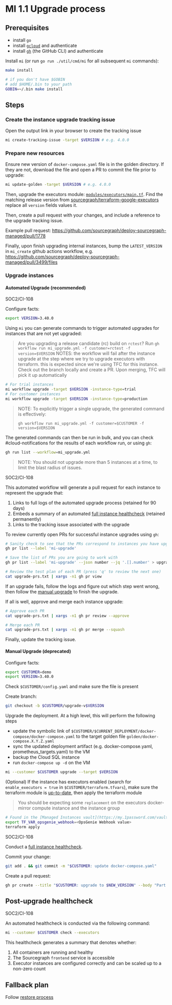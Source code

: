# MI 1.1 Upgrade process

## Prerequisites

- install `go`
- install [`gcloud`](https://cloud.google.com/sdk/gcloud) and authenticate
- install [`gh`](https://cli.github.com/) (the GitHub CLI) and authenticate

Install `mi` (or run `go run ./util/cmd/mi` for all subsequent `mi` commands):

```sh
make install

# if you don't have $GOBIN
# add $HOME/.bin to your path
GOBIN=~/.bin make install
```

## Steps

### Create the instance upgrade tracking issue

Open the output link in your browser to create the tracking issue

```sh
mi create-tracking-issue -target $VERSION # e.g. 4.0.0
```

### Prepare new resources

Ensure new version of `docker-compose.yaml` file is in the golden directory.
If they are not, download the file and open a PR to commit the file prior to upgrade:

```sh
mi update-golden -target $VERSION # e.g. 4.0.0
```

Then, upgrade the executors module: [`modules/executors/main.tf`](https://github.com/sourcegraph/deploy-sourcegraph-managed/blob/main/modules/executors/main.tf). Find the matching release version from [sourcegraph/terraform-google-executors](https://github.com/sourcegraph/terraform-google-executors/tags) replace all `version` fields values it.

Then, create a pull request with your changes, and include a reference to the upgrade tracking issue.

Example pull request: https://github.com/sourcegraph/deploy-sourcegraph-managed/pull/1778

Finally, upon finish upgrading internal instances, bump the `LATEST_VERSION` in `mi_create` github actions workflow, e.g. https://github.com/sourcegraph/deploy-sourcegraph-managed/pull/3499/files

### Upgrade instances

#### Automated Upgrade (recommended)

<span class="badge badge-note">SOC2/CI-108</span>

Configure facts:

```sh
export VERSION=3.40.0
```

Using `mi` you can generate commands to trigger automated upgrades for instances that are not yet upgraded:

> Are you upgrading a release candidate (rc) build on `rctest`?
> Run `gh workflow run mi_upgrade.yml -f customer=rctest -f version=$VERSION`
> NOTES: the workflow will fail after the instance upgrade at the step where we try to upgrade executors with terraform. this is expected since we're using TFC for this instance.
> Check out the branch locally and create a PR. Upon merging, TFC will pick it up automatically

```sh
# For trial instances
mi workflow upgrade -target $VERSION -instance-type=trial
# For customer instances
mi workflow upgrade -target $VERSION -instance-type=production
```

> NOTE: To explicitly trigger a single upgrade, the generated command is effectively:
>
> `gh workflow run mi_upgrade.yml -f customer=$CUSTOMER -f version=$VERSION`

The generated commands can then be run in bulk, and you can check #cloud-notifications for the results of each workflow run, or using `gh`:

```sh
gh run list --workflow=mi_upgrade.yml
```

> NOTE: You should not upgrade more than 5 instances at a time, to limit the blast radius of issues.

<span class="badge badge-note">SOC2/CI-108</span>

This automated workflow will generate a pull request for each instance to represent the upgrade that:

1. Links to full logs of the automated upgrade process (retained for 90 days)
2. Embeds a summary of an automated [full instance healthcheck](#post-upgrade-healthcheck) (retained permanently)
3. Links to the tracking issue associated with the upgrade

To review currently open PRs for successful instance upgrades using `gh`:

```sh
# Sanity check to see that the PRs correspond to instances you have upgraded
gh pr list --label 'mi-upgrade'

# Save the list of PRs you are going to work with
gh pr list --label 'mi-upgrade' --json number --jq '.[].number' > upgrade-prs.txt

# Review the test plan of each PR (press 'q' to review the next one)
cat upgrade-prs.txt | xargs -n1 gh pr view
```

If an upgrade fails, follow the logs and figure out which step went wrong, then follow the [manual upgrade](#manual-upgrade-deprecated) to finish the upgrade.

If all is well, approve and merge each instance upgrade:

```sh
# Approve each PR
cat upgrade-prs.txt | xargs -n1 gh pr review --approve

# Merge each PR
cat upgrade-prs.txt | xargs -n1 gh pr merge --squash
```

Finally, update the tracking issue.

#### Manual Upgrade (deprecated)

Configure facts:

```sh
export CUSTOMER=demo
export VERSION=3.40.0
```

Check `$CUSTOMER/config.yaml` and make sure the file is present

Create branch:

```sh
git checkout -b $CUSTOMER/upgrade-v$VERSION
```

Upgrade the deployment. At a high level, this will perform the following steps

- update the symbolic link of `$CUSTOMER/$CURRENT_DEPLOYMENT/docker-compose/docker-compose.yaml` to the target golden file `golden/docker-compose.X.Y.Z.yaml`
- sync the updated deployment artifact (e.g. docker-compose.yaml, prometheus_targets.yaml) to the VM
- backup the Cloud SQL instance
- run `docker-compose up -d` on the VM

```sh
mi --customer $CUSTOMER upgrade --target $VERSION
```

(Optional) If the instance has executors enabled (search for `enable_executors = true` in `$CUSTOMER/terraform.tfvars`), make sure the terraform module is [up-to-date](##upgrade-managed_instance-terraform-module), then apply the terraform module

> You should be expecting some `replacement` on the executors docker-mirror compute instance and the instance group

```sh
# Found in the [Managed Instances vault](https://my.1password.com/vaults/nwbckdjmg4p7y4ntestrtopkuu/allitems/d64bhllfw4wyybqnd4c3wvca2m)
export TF_VAR_opsgenie_webhook=<OpsGenie Webhook value>
terraform apply
```

<span class="badge badge-note">SOC2/CI-108</span>

Conduct a [full instance healthcheck](#post-upgrade-healthcheck).

Commit your change:

```sh
git add . && git commit -m "$CUSTOMER: update docker-compose.yaml"
```

Create a pull request:

```sh
gh pr create --title "$CUSTOMER: upgrade to $NEW_VERSION" --body "Part of <link to release tracking GitHub ticket>\n## Test plan: <paste mi check results>\n"
```

## Post-upgrade healthcheck

<span class="badge badge-note">SOC2/CI-108</span>

An automated healthcheck is conducted via the following command:

```sh
mi --customer $CUSTOMER check --executors
```

This healthcheck generates a summary that denotes whether:

1. All containers are running and healthy
2. The Sourcegraph `frontend` service is accessible
3. Executor instances are configured correctly and can be scaled up to a non-zero count

## Fallback plan

Follow [restore process](./mi1-1_restore_process.md)

